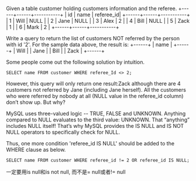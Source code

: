 Given a table customer holding customers information and the referee.
+------+------+-----------+
| id   | name | referee_id|
+------+------+-----------+
|    1 | Will |      NULL |
|    2 | Jane |      NULL |
|    3 | Alex |         2 |
|    4 | Bill |      NULL |
|    5 | Zack |         1 |
|    6 | Mark |         2 |
+------+------+-----------+

Write a query to return the list of customers NOT referred by the person with id '2'.
For the sample data above, the result is:
+------+
| name |
+------+
| Will |
| Jane |
| Bill |
| Zack |
+------+

Some people come out the following solution by intuition.
```
SELECT name FROM customer WHERE referee_Id <> 2;
```

However, this query will only return one result:Zack although there are 4 customers not referred by Jane (including Jane herself). All the customers who were referred by nobody at all (NULL value in the referee_id column) don’t show up. But why?

MySQL uses three-valued logic -- TRUE, FALSE and UNKNOWN. Anything compared to NULL evaluates to the third value: UNKNOWN. That “anything” includes NULL itself! That’s why MySQL provides the IS NULL and IS NOT NULL operators to specifically check for NULL.

Thus, one more condition 'referee_id IS NULL' should be added to the WHERE clause as below.
```
SELECT name FROM customer WHERE referee_id != 2 OR referee_id IS NULL;
```

一定要用is null和is not null, 而不是= null或者!= null
